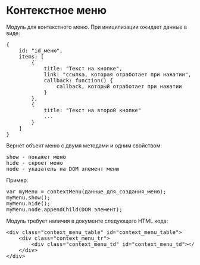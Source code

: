 # Контекстное меню

Модуль для контекстного меню.
При иницилизации ожидает данные в виде:
<pre>
{
    id: "id_меню",
    items: [
        {
            title: "Текст на кнопке",
            link: "ссылка, которая отработает при нажатии",
            callback: function() {
                callback, который отработает при нажатии
            }
        },
        {
            title: "Текст на второй кнопке"
			...
        }
    ]
}
</pre>

Вернет объект меню с двумя методами и одним свойством:
<pre>
show - покажет меню
hide - скроет меню
node - указатель на DOM элемент меню
</pre>

Пример:
<pre>
var myMenu = contextMenu(данные_для_создания_меню);
myMenu.show();
myMenu.hide();
myMenu.node.appendChild(DOM_элемент);
</pre>

Модуль требует наличия в документе следующего HTML кода:
<pre>
&lt;div class="context_menu_table" id="context_menu_table">
    &lt;div class="context_menu_tr">
        &lt;div class="context_menu_td" id="context_menu_td">&lt;/div>
    &lt;/div>
&lt;/div>
</pre>
